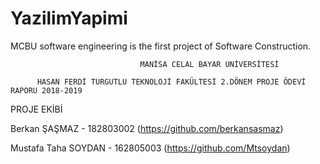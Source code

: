 # YazilimYapimi
MCBU software engineering is the first project of Software Construction.

                                 MANİSA CELAL BAYAR ÜNİVERSİTESİ

          HASAN FERDİ TURGUTLU TEKNOLOJİ FAKÜLTESİ 2.DÖNEM PROJE ÖDEVİ RAPORU 2018-2019
PROJE EKİBİ

Berkan ŞAŞMAZ - 182803002 (https://github.com/berkansasmaz)

Mustafa Taha SOYDAN - 162805003 (https://github.com/Mtsoydan)
